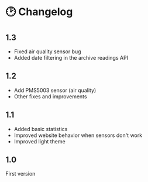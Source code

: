 # 🕑 Changelog

## 1.3

- Fixed air quality sensor bug
- Added date filtering in the archive readings API

## 1.2

- Add PMS5003 sensor (air quality)
- Other fixes and improvements

## 1.1

- Added basic statistics
- Improved website behavior when sensors don't work
- Improved light theme

## 1.0

First version
